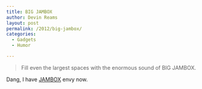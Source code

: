 ```yaml
---
title: BIG JAMBOX
author: Devin Reams
layout: post
permalink: /2012/big-jambox/
categories:
  - Gadgets
  - Humor

---
```

> Fill even the largest spaces with the enormous sound of BIG JAMBOX.

Dang, I have [JAMBOX][1] envy now.

 [1]: http://devin.reams.me/2011/my-favorite-gadget-jambox-from-jawbone/